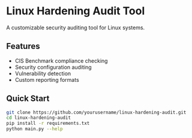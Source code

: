 # Linux Hardening Audit Tool

A customizable security auditing tool for Linux systems.

## Features

- CIS Benchmark compliance checking
- Security configuration auditing
- Vulnerability detection
- Custom reporting formats

## Quick Start

```bash
git clone https://github.com/yourusername/linux-hardening-audit.git
cd linux-hardening-audit
pip install -r requirements.txt
python main.py --help
```
